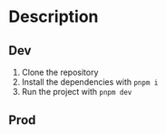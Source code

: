 # Description

## Dev

1. Clone the repository
2. Install the dependencies with `pnpm i`
3. Run the project with `pnpm dev`

## Prod
